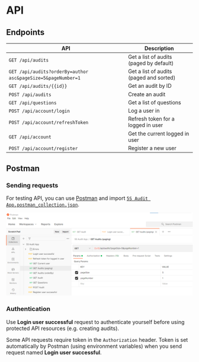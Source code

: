 # API

## Endpoints

| API | Description |
|---|---|
| `GET /api/audits`  | Get a list of audits (paged by default) |
| `GET /api/audits?orderBy=author asc&pageSize=5&pageNumber=1`  | Get a list of audits (paged and sorted) |
| `GET /api/audits/{{id}}` | Get an audit by ID |
| `POST /api/audits` | Create an audit |
| `GET /api/questions` | Get a list of questions |
| `POST /api/account/login` | Log a user in |
| `POST /api/account/refreshToken` | Refresh token for a logged in user |
| `GET /api/account` | Get the current logged in user |
| `POST /api/account/register` | Register a new user  |

## Postman

### Sending requests

For testing API, you can use [Postman](https://www.postman.com/downloads/) and import [`5S Audit App.postman_collection.json`](./postman/5S%20Audit%20App.postman_collection.json).

![Postman](./img/postman-collection.png)

### Authentication

Use **Login user successful** request to authenticate yourself before using protected API resources (e.g. creating audits).

Some API requests require token in the `Authorization` header. Token is set automatically by Postman (using environment variables) when you send request named **Login user successful**.
